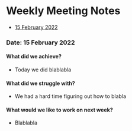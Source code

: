 # Weekly Meeting Notes

* [15 February 2022](#date-15-february-2022)

### Date: 15 February 2022

#### What did we achieve?

* Today we did blablabla

#### What did we struggle with?

* We had a hard time figuring out how to blabla

#### What would we like to work on next week?

* Blablabla